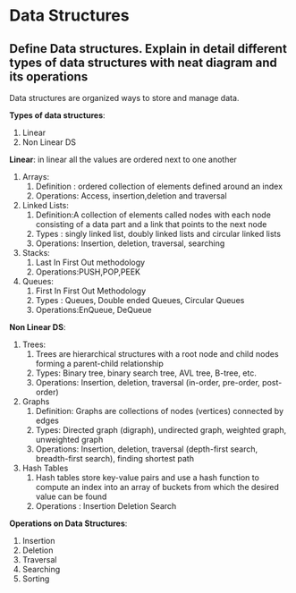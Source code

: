 # Data Structures

## Define Data structures. Explain in detail different types of data structures with neat diagram and its operations

Data structures are organized ways to store and manage data.

**Types of data structures**:

1. Linear
2. Non Linear DS

**Linear**:
in linear all the values are ordered next to one another

1. Arrays:
   1. Definition : ordered collection of elements defined around an index
   2. Operations: Access, insertion,deletion and traversal
2. Linked Lists:
   1. Definition:A collection of elements called nodes with each node consisting of a data part and a link that points to the next node
   2. Types : singly linked list, doubly linked lists and circular linked lists
   3. Operations: Insertion, deletion, traversal, searching
3. Stacks:
   1. Last In First Out methodology
   2. Operations:PUSH,POP,PEEK
4. Queues:
   1. First In First Out Methodology
   2. Types : Queues, Double ended Queues, Circular Queues
   3. Operations:EnQueue, DeQueue

**Non Linear DS**:

1. Trees:
   1. Trees are hierarchical structures with a root node and child nodes forming a parent-child relationship
   2. Types: Binary tree, binary search tree, AVL tree, B-tree, etc.
   3. Operations: Insertion, deletion, traversal (in-order, pre-order, post-order)
2. Graphs
   1. Definition: Graphs are collections of nodes (vertices) connected by edges
   2. Types: Directed graph (digraph), undirected graph, weighted graph, unweighted graph
   3. Operations: Insertion, deletion, traversal (depth-first search, breadth-first search), finding shortest path
3. Hash Tables
   1. Hash tables store key-value pairs and use a hash function to compute an index into an array of buckets from which the desired value can be found
   2. Operations : Insertion Deletion Search

**Operations on Data Structures**:

1. Insertion
2. Deletion
3. Traversal
4. Searching
5. Sorting
